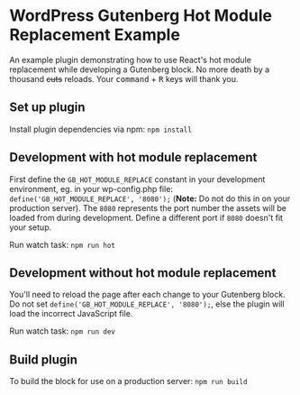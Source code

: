 # WordPress Gutenberg Hot Module Replacement Example

An example plugin demonstrating how to use React's hot module replacement while developing a Gutenberg block. No more death by a thousand ~~cuts~~ reloads. Your <kbd>command</kbd> + <kbd>R</kbd> keys will thank you.

## Set up plugin

Install plugin dependencies via npm: `npm install`

## Development with hot module replacement

First define the `GB_HOT_MODULE_REPLACE` constant in your development environment, eg. in your wp-config.php file: `define('GB_HOT_MODULE_REPLACE', '8080');` (**Note:** Do not do this in on your production server). The `8080` represents the port number the assets will be loaded from during development. Define a different port if `8080` doesn't fit your setup.

Run watch task: `npm run hot`

## Development without hot module replacement

You'll need to reload the page after each change to your Gutenberg block. Do not set `define('GB_HOT_MODULE_REPLACE', '8080');`, else the plugin will load the incorrect JavaScript file.

Run watch task: `npm run dev`


## Build plugin

To build the block for use on a production server: `npm run build`
